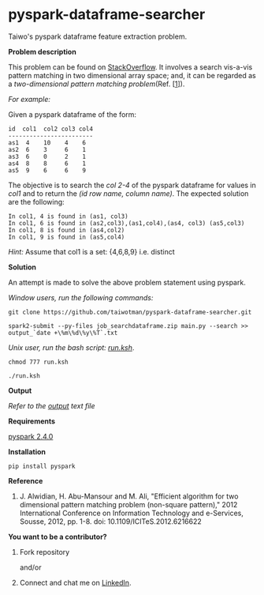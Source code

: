 # pyspark-dataframe-searcher
Taiwo's pyspark dataframe feature extraction problem.

**Problem description**

This problem can be found on [StackOverflow](https://stackoverflow.com/questions/55031126/search-the-rest-columns-of-pyspark-dataframe-for-values-in-column1). It involves a search vis-a-vis pattern matching in two dimensional array space; and, it can be regarded as a *two-dimensional pattern matching problem*(Ref. [[1](https://ieeexplore.ieee.org/document/6216622)]).

*For example:* 

Given a pyspark dataframe of the form:
 
    id  col1  col2 col3 col4
    ------------------------
    as1  4    10    4    6
    as2  6    3     6    1
    as3  6    0     2    1
    as4  8    8     6    1
    as5  9    6     6    9

The objective is to search the _*col 2-4*_ of the pyspark dataframe for values in _*col1*_ and to return the _*(id row name, column name)*_. The expected solution are the following:

    In col1, 4 is found in (as1, col3)
    In col1, 6 is found in (as2,col3),(as1,col4),(as4, col3) (as5,col3)
    In col1, 8 is found in (as4,col2)
    In col1, 9 is found in (as5,col4)

*Hint:* Assume that col1 is a set: {4,6,8,9} i.e. distinct

**Solution**

An attempt is made to solve the above problem statement using pyspark.

  *Window users, run the following commands:*
     
    git clone https://github.com/taiwotman/pyspark-dataframe-searcher.git
    
    spark2-submit --py-files job_searchdataframe.zip main.py --search >> output_`date +\%m\%d\%y\%T`.txt
    
  *Unix user, run the bash script: [run.ksh](https://github.com/taiwotman/pyspark-dataframe-searcher/blob/master/run.ksh)*.
 
    chmod 777 run.ksh
    
    ./run.ksh
 
     
 **Output**
 
   _Refer to the [output](https://github.com/taiwotman/pyspark-dataframe-searcher/blob/master/output_031219.txt) text file_
      
**Requirements**

   [pyspark 2.4.0](https://pypi.org/project/pyspark/)
 
 **Installation**
 
    pip install pyspark
  
**Reference**

1. J. Alwidian, H. Abu-Mansour and M. Ali, "Efficient algorithm for two dimensional pattern matching problem 
   (non-square pattern)," 2012 International Conference on Information Technology and e-Services, Sousse, 2012, pp. 1-8.
   doi: 10.1109/ICITeS.2012.6216622


**You want to be a contributor?** 
1. Fork repository

     and/or

2. Connect and chat me on [LinkedIn](https://www.linkedin.com/in/taiwo-o-adetiloye-ph-d-505a8023/).
